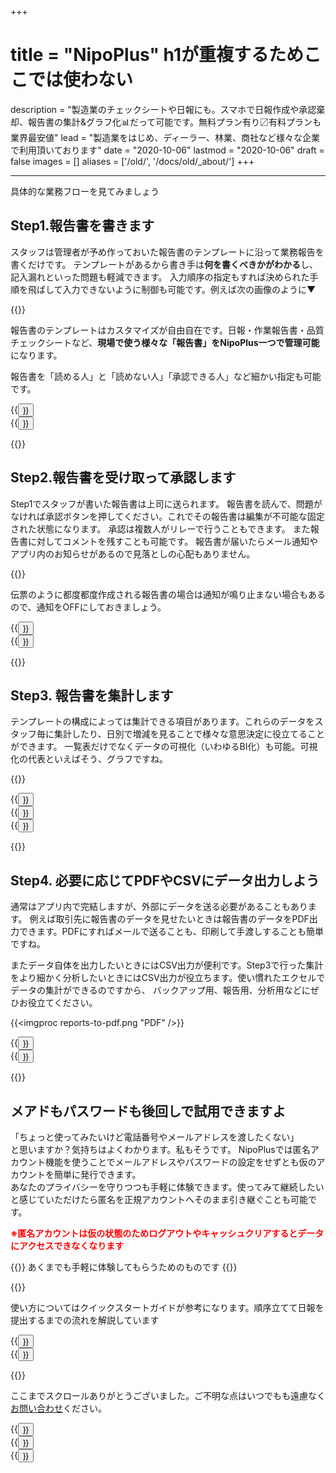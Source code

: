 +++
# title = "NipoPlus" h1が重複するためここでは使わない
description = "製造業のチェックシートや日報にも。スマホで日報作成や承認棄却、報告書の集計&グラフ化📊だって可能です。無料プラン有り〼有料プランも業界最安値"
lead = "製造業をはじめ、ディーラー、林業、商社など様々な企業で利用頂いております"
date = "2020-10-06"
lastmod = "2020-10-06"
draft = false
images = []
aliases = ['/old/', '/docs/old/_about/']
+++

---

具体的な業務フローを見てみましょう

## Step1.報告書を書きます

スタッフは管理者が予め作っておいた報告書のテンプレートに沿って業務報告を書くだけです。
テンプレートがあるから書き手は**何を書くべきかがわかる**し、記入漏れといった問題も軽減できます。
入力順序の指定もすれば決められた手順を飛ばして入力できないように制御も可能です。例えば次の画像のように▼

{{<icatch filename="input-order" msg="入力必須と 入力順指定の例" title="入力の必須が空欄の場合は日報が提出できません" fontsize="30px" alice="here" >}}

報告書のテンプレートはカスタマイズが自由自在です。日報・作業報告書・品質チェックシートなど、**現場で使う様々な「報告書」をNipoPlus一つで管理可能**になります。

報告書を「読める人」と「読めない人」「承認できる人」など細かい指定も可能です。

<div class="row justify-content-center mt-5">
<div class="col-sm-16 col-md-8">{{<button "/tips/required/" "記入・提出漏れの防止">}}</div>
<div class="col-sm-16 col-md-8">{{<button "/tips/checksheet/" "製造業の点検シート">}}</div>
</div>

{{<nextArrow>}}

## Step2.報告書を受け取って承認します

Step1でスタッフが書いた報告書は上司に送られます。
報告書を読んで、問題がなければ承認ボタンを押してください。これでその報告書は編集が不可能な固定された状態になります。
承認は複数人がリレーで行うこともできます。
また報告書に対してコメントを残すことも可能です。
報告書が届いたらメール通知やアプリ内のお知らせがあるので見落としの心配もありません。

{{<icatch filename="report-detail" msg="承認リレー/コメ ント・通知もあるよ" title="コメントでスタッフとのコミニケーションをとることや、複数スタッフによる日報の承認リレーも利用できます。" fontsize="30px" alice="please" >}}

伝票のように都度都度作成される報告書の場合は通知が鳴り止まない場合もあるので、通知をOFFにしておきましょう。

<div class="row justify-content-center mt-5">
<div class="col-sm-16 col-md-8">{{<button "/docs/manual/read-report/_about/" "報告書を読む">}}</div>
<div class="col-sm-16 col-md-8">{{<button "/docs/manual/notice/email/" "メール通知">}}</div>
</div>

{{<nextArrow>}}

## Step3. 報告書を集計します

テンプレートの構成によっては集計できる項目があります。これらのデータをスタッフ毎に集計したり、日別で増減を見ることで様々な意思決定に役立てることができます。
一覧表だけでなくデータの可視化（いわゆるBI化）も可能。可視化の代表といえばそう、グラフですね。

{{<icatch filename="chart" msg="日報をグラフ化して 視覚的に分析が可能" title="日報をグラフ化する" fontsize="30px" alice="here" >}}

<div class="row justify-content-center mt-5">
<div class="col-sm-16 col-md-5">{{<button "/docs/manual/analytics/chart/" "報告書のグラフ化">}}</div>
<div class="col-sm-16 col-md-5">{{<button "/tips/factory/" "P管理図の作成">}}</div>
<div class="col-sm-16 col-md-5">{{<button "/tips/progress/" "目標と進捗">}}</div>
</div>

{{<nextArrow>}}

## Step4. 必要に応じてPDFやCSVにデータ出力しよう

通常はアプリ内で完結しますが、外部にデータを送る必要があることもあります。
例えば取引先に報告書のデータを見せたいときは報告書のデータをPDF出力できます。PDFにすればメールで送ることも、印刷して手渡しすることも簡単ですね。

またデータ自体を出力したいときにはCSV出力が便利です。Step3で行った集計をより細かく分析したいときにはCSV出力が役立ちます。使い慣れたエクセルでデータの集計ができるのですから、
バックアップ用、報告用、分析用などにぜひお役立てください。

{{<imgproc reports-to-pdf.png "PDF" />}}

<div class="row justify-content-center mt-5">
<div class="col-sm-16 col-md-8">{{<button "/docs/manual/read-report/pdf/" "PDF出力">}}</div>
<div class="col-sm-16 col-md-8">{{<button "/docs/manual/analytics/csv/" "CSV出力">}}</div>
</div>

{{<nextArrow>}}

## メアドもパスワードも後回しで試用できますよ

「ちょっと使ってみたいけど電話番号やメールアドレスを渡したくない」  
と思いますか？気持ちはよくわかります。私もそうです。
NipoPlusでは匿名アカウント機能を使うことでメールアドレスやパスワードの設定をせずとも仮のアカウントを簡単に発行できます。  
あなたのプライバシーを守りつつも手軽に体験できます。使ってみて継続したいと感じていただけたら匿名を正規アカウントへそのまま引き継ぐことも可能です。

<div style="color:red"><strong>※匿名アカウントは仮の状態のためログアウトやキャッシュクリアするとデータにアクセスできなくなります</strong></div>

{{<alice pos="right" icon="here">}}
あくまでも手軽に体験してもらうためのものです
{{</alice>}}

{{<appscreen filename="signup-anonymous" title="匿名アカウントはEmailやパスワードの設定をせずに利用できるアカウントです" >}}

使い方についてはクイックスタートガイドが参考になります。順序立てて日報を提出するまでの流れを解説しています

<div class="row justify-content-center">
<div class="col-sm-16 col-md-5">{{<button "/manual/account/tokumei/" "匿名アカウント">}}</div>
<div class="col-sm-16 col-md-6">{{<button "/quickstart/" "クイックスタートガイド">}}</div>
</div>

{{<nextArrow>}}

ここまでスクロールありがとうございました。ご不明な点はいつでもも遠慮なく[お問い合わせ](/others/inquery/)ください。

<div class="row justify-content-center">
<div class="col-sm-16 col-md-4">{{<button "/docs/system/android/" "Androidで使う">}}</div>
<div class="col-sm-16 col-md-4">{{<button "/docs/system/ios/" "iOSで使う">}}</div>
<div class="col-sm-16 col-md-5">{{<button "https://nipo-plus.web.app/#/" "NipoPLusを起動" "_blank">}}</div>
</div>
